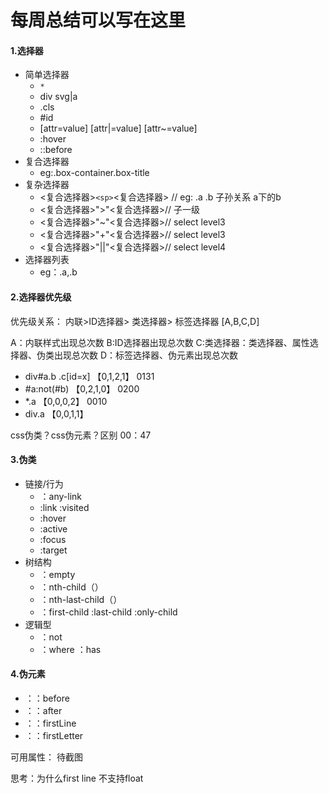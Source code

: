 # 每周总结可以写在这里
#### 1.选择器
- 简单选择器
    - `*`
    - div svg|a
    - .cls
    - #id
    - [attr=value] [attr|=value] [attr~=value]
    - :hover
    - ::before
- 复合选择器
  - eg:.box-container.box-title
- 复杂选择器
  - <复合选择器>`<sp>`<复合选择器> // eg: .a .b 子孙关系 a下的b
  - <复合选择器>">"<复合选择器>// 子一级
  - <复合选择器>"~"<复合选择器>// select level3
  - <复合选择器>"+"<复合选择器>// select level3
  - <复合选择器>"||"<复合选择器>// select level4
- 选择器列表
    - eg：.a,.b
#### 2.选择器优先级
优先级关系：
内联>ID选择器> 类选择器> 标签选择器
[A,B,C,D]

A：内联样式出现总次数
B:ID选择器出现总次数
C:类选择器：类选择器、属性选择器、伪类出现总次数
D：标签选择器、伪元素出现总次数


- div#a.b .c[id=x]   【0,1,2,1】 0131
- #a:not(#b)         【0,2,1,0】 0200
- *.a                【0,0,0,2】 0010
- div.a              【0,0,1,1】


css伪类？css伪元素？区别
00：47

#### 3.伪类
- 链接/行为
    - ：any-link
    - :link :visited
    - :hover
    - :active
    - :focus
    - :target
- 树结构
    - ：empty
    - ：nth-child（）
    - ：nth-last-child（）
    - ：first-child :last-child :only-child
- 逻辑型
    - ：not
    - ：where ：has
#### 4.伪元素
 - ：：before
 - ：：after
 - ：：firstLine
 - ：：firstLetter
  
  可用属性：
  待截图

  思考：为什么first line 不支持float




